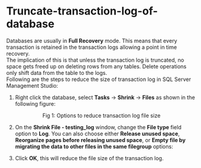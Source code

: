 # Truncate-transaction-log-of-database

Databases are usually in <b>Full Recovery</b> mode. This means that every transaction is retained in the transaction logs allowing a point in time recovery.<br/>
The implication of this is that unless the transaction log is truncated, no space gets freed up on deleting rows from any tables. Delete operations only shift data from the table to the logs.<br/>
Following are the steps to reduce the size of transaction log in SQL Server Management Studio:
1. Right click the database, select <b>Tasks</b> → <b>Shrink</b> → <b>Files</b> as shown in the following figure:

<p align="center">Fig 1: Options to reduce transaction log file size</p>
 
2. On the <b>Shrink File - testing_log</b> window, change the <b>File type</b> field option to <b>Log</b>. You can also choose either <b>Release unused space</b>, <b>Reorganize pages before releasing unused space</b>, or <b>Empty file by migrating the data to other files in the same filegroup</b> options:


3. Click <b>OK</b>, this will reduce the file size of the transaction log.

